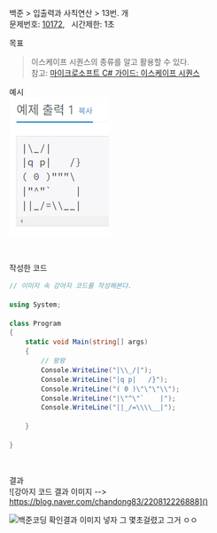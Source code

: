 
백준 > 입출력과 사칙연산 > 13번. 개    
문제번호: [10172](https://www.acmicpc.net/problem/10172), &nbsp; 시간제한: 1초

목표     
>이스케이프 시퀀스의 종류를 알고 활용할 수 있다.    
>참고: [마이크로소프트 C# 가이드: 이스케이프 시퀀스](https://learn.microsoft.com/ko-kr/cpp/c-language/escape-sequences?view=msvc-170)

예시    
![백준 1_13 개 예시 이미지](https://github.com/tjsp9830/Baekjoon/blob/main/image/1_13%20%EA%B0%9C%20%EC%98%88%EC%8B%9C%20%EC%9D%B4%EB%AF%B8%EC%A7%80.png)

<br>

작성한 코드   

```cs
// 이미지 속 강아지 코드를 작성해본다.    

using System;

class Program
{
    static void Main(string[] args)
    {   
        // 왕왕     
        Console.WriteLine("|\\_/|");
        Console.WriteLine("|q p|   /}");
        Console.WriteLine("( 0 )\"\"\"\\");
        Console.WriteLine("|\"^\"`    |");
        Console.WriteLine("||_/=\\\\__|");        

    }    
    
}
```
<br>

결과    
![강아지 코드 결과 이미지 --> https://blog.naver.com/chandong83/220812226888]()
    
![백준코딩 확인결과 이미지 넣자 그 몇초걸렸고 그거 ㅇㅇ]()